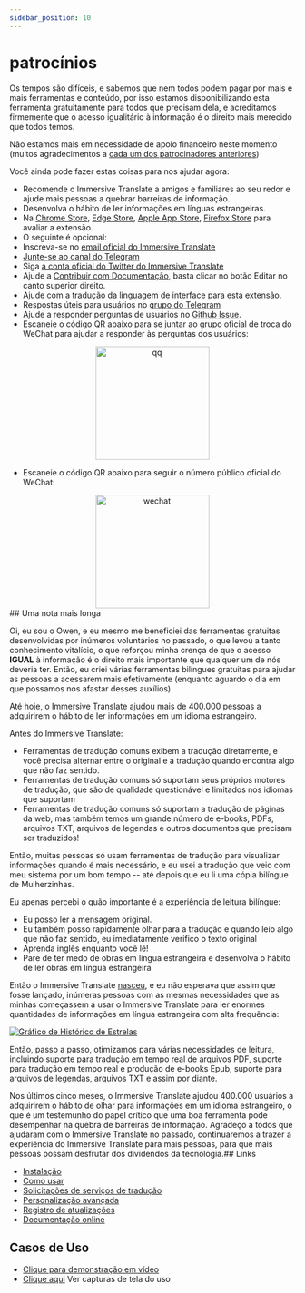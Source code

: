 ```yaml
---
sidebar_position: 10
---
```


# patrocínios

Os tempos são difíceis, e sabemos que nem todos podem pagar por mais e mais ferramentas e conteúdo, por isso estamos disponibilizando esta ferramenta gratuitamente para todos que precisam dela, e acreditamos firmemente que o acesso igualitário à informação é o direito mais merecido que todos temos.

Não estamos mais em necessidade de apoio financeiro neste momento (muitos agradecimentos a [cada um dos patrocinadores anteriores](/docs/thanks))

Você ainda pode fazer estas coisas para nos ajudar agora:

- Recomende o Immersive Translate a amigos e familiares ao seu redor e ajude mais pessoas a quebrar barreiras de informação.
- Desenvolva o hábito de ler informações em línguas estrangeiras.
- Na [Chrome Store](https://chrome.google.com/webstore/detail/immersive-translate/bpoadfkcbjbfhfodiogcnhhhpibjhbnh), [Edge Store](https://microsoftedge.microsoft.com/addons/detail/amkbmndfnliijdhojkpoglbnaaahippg), [Apple App Store](https://apps.apple.com/app/id6447957425), [Firefox Store](https://addons.mozilla.org/firefox/addon/immersive-translate/) para avaliar a extensão.
- O seguinte é opcional:
- Inscreva-se no [email oficial do Immersive Translate](https://immersivetranslate.substack.com/)
- [Junte-se ao canal do Telegram](https://t.me/immersivetranslate)
- Siga [a conta oficial do Twitter do Immersive Translate](https://twitter.com/immersivetran)
- Ajude a [Contribuir com Documentação](https://immersivetranslate.com/), basta clicar no botão Editar no canto superior direito.
- Ajude com a [tradução](https://crowdin.com/project/immersive-translate) da linguagem de interface para esta extensão.
- Respostas úteis para usuários no [grupo do Telegram](https://t.me/+rq848Z09nehlOTgx)
- Ajude a responder perguntas de usuários no [Github Issue](https://github.com/immersive-translate/immersive-translate/issues).
- Escaneie o código QR abaixo para se juntar ao grupo oficial de troca do WeChat para ajudar a responder às perguntas dos usuários:

<div align="center">
<img src="https://s.immersivetranslate.com/static/official-static/assets/wechat-contact.png" width="200" alt="qq"/>
</div>

- Escaneie o código QR abaixo para seguir o número público oficial do WeChat:

<div align="center">
<img src="https://s.immersivetranslate.com/static/official-static/assets/wechat-qrcode.jpg" width="200" alt="wechat"/>
</div>## Uma nota mais longa

Oi, eu sou o Owen, e eu mesmo me beneficiei das ferramentas gratuitas desenvolvidas por inúmeros voluntários no passado, o que levou a tanto conhecimento vitalício, o que reforçou minha crença de que o acesso **IGUAL** à informação é o direito mais importante que qualquer um de nós deveria ter. Então, eu criei várias ferramentas bilíngues gratuitas para ajudar as pessoas a acessarem mais efetivamente (enquanto aguardo o dia em que possamos nos afastar desses auxílios)

Até hoje, o Immersive Translate ajudou mais de 400.000 pessoas a adquirirem o hábito de ler informações em um idioma estrangeiro.

Antes do Immersive Translate:

- Ferramentas de tradução comuns exibem a tradução diretamente, e você precisa alternar entre o original e a tradução quando encontra algo que não faz sentido.
- Ferramentas de tradução comuns só suportam seus próprios motores de tradução, que são de qualidade questionável e limitados nos idiomas que suportam
- Ferramentas de tradução comuns só suportam a tradução de páginas da web, mas também temos um grande número de e-books, PDFs, arquivos TXT, arquivos de legendas e outros documentos que precisam ser traduzidos!

Então, muitas pessoas só usam ferramentas de tradução para visualizar informações quando é mais necessário, e eu usei a tradução que veio com meu sistema por um bom tempo -- até depois que eu li uma cópia bilíngue de Mulherzinhas.

Eu apenas percebi o quão importante é a experiência de leitura bilíngue:

- Eu posso ler a mensagem original.
- Eu também posso rapidamente olhar para a tradução e quando leio algo que não faz sentido, eu imediatamente verifico o texto original
- Aprenda inglês enquanto você lê!
- Pare de ter medo de obras em língua estrangeira e desenvolva o hábito de ler obras em língua estrangeira

Então o Immersive Translate [nasceu](https://twitter.com/OwenYoungZh/status/1588792579596111872), e eu não esperava que assim que fosse lançado, inúmeras pessoas com as mesmas necessidades que as minhas começassem a usar o Immersive Translate para ler enormes quantidades de informações em língua estrangeira com alta frequência:

[![Gráfico de Histórico de Estrelas](https://api.star-history.com/svg?repos=immersive-translate/immersive-translate&type=Date)](https://star-history.com/#immersive-translate/immersive-translate&Date)

Então, passo a passo, otimizamos para várias necessidades de leitura, incluindo suporte para tradução em tempo real de arquivos PDF, suporte para tradução em tempo real e produção de e-books Epub, suporte para arquivos de legendas, arquivos TXT e assim por diante.

Nos últimos cinco meses, o Immersive Translate ajudou 400.000 usuários a adquirirem o hábito de olhar para informações em um idioma estrangeiro, o que é um testemunho do papel crítico que uma boa ferramenta pode desempenhar na quebra de barreiras de informação. Agradeço a todos que ajudaram com o Immersive Translate no passado, continuaremos a trazer a experiência do Immersive Translate para mais pessoas, para que mais pessoas possam desfrutar dos dividendos da tecnologia.## Links

- [Instalação](/docs/installation)
- [Como usar](/docs/usage)
- [Solicitações de serviços de tradução](/docs/services)
- [Personalização avançada](/docs/advanced)
- [Registro de atualizações](/docs/CHANGELOG)
- [Documentação online](/docs/installation)

## Casos de Uso

- [Clique para demonstração em vídeo](https://www.youtube.com/watch?v=sQevumpUprc)
- [Clique aqui](/docs/usecase) Ver capturas de tela do uso
